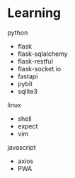 # Learning


python
 - flask
 - flask-sqlalchemy
 - flask-restful
 - flask-socket.io
 - fastapi
 - pybit
 - sqlite3

linux
 - shell
 - expect
 - vim

javascript
 - axios
 - PWA

